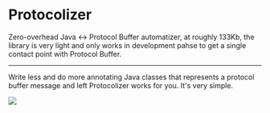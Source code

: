 # Protocolizer
Zero-overhead Java <-> Protocol Buffer automatizer, at roughly 133Kb, the library is very light and only works in development pahse to get a single contact point with Protocol Buffer.

-------------------------------------------------------------------

Write less and do more annotating Java classes that represents a protocol buffer message and left Protocolizer works for you. It's very simple.



![](https://github.com/brettwooldridge/HikariCP/wiki/HikariCP-bench-2.6.0.png)